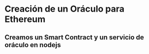 # Creación de un Oráculo para Ethereum

## Creamos un Smart Contract y un servicio de oráculo en nodejs



